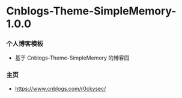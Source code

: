 # Cnblogs-Theme-SimpleMemory-1.0.0

### 个人博客模板

- 基于 Cnblogs-Theme-SimpleMemory 的博客园

### 主页

- <a herf target="_Blank">https://www.cnblogs.com/r0ckysec/</a>
